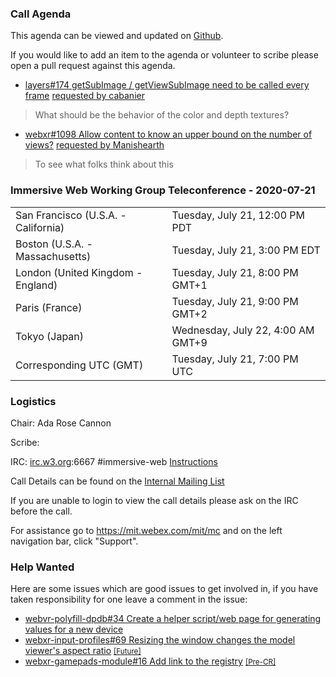 ### Call Agenda

This agenda can be viewed and updated on [Github](https://github.com/immersive-web/administrivia/blob/master/meetings/wg/2020-07-21-Immersive_Web_Working_Group_Teleconference-agenda.md).

If you would like to add an item to the agenda or volunteer to scribe please open a pull request against this agenda.

* [layers#174 getSubImage / getViewSubImage need to be called every frame](https://github.com/immersive-web/layers/issues/174) [requested by cabanier](https://github.com/immersive-web/layers/issues/174#issuecomment-657000428)
> What should be the behavior of the color and depth textures?

* [webxr#1098 Allow content to know an upper bound on the number of views?](https://github.com/immersive-web/webxr/issues/1098) [requested by Manishearth](https://github.com/immersive-web/webxr/issues/1098#issuecomment-660233515)
> To see what folks think about this

### Immersive Web Working Group Teleconference - 2020-07-21

<table>
<tr><td> San Francisco (U.S.A. - California) <td> Tuesday, July 21, 12:00 PM PDT
<tr><td> Boston (U.S.A. - Massachusetts) <td> Tuesday, July 21, 3:00 PM EDT
<tr><td> London (United Kingdom - England) <td> Tuesday, July 21, 8:00 PM GMT+1
<tr><td> Paris (France) <td> Tuesday, July 21, 9:00 PM GMT+2
<tr><td> Tokyo (Japan) <td> Wednesday, July 22, 4:00 AM GMT+9
<tr><td> Corresponding UTC (GMT) <td> Tuesday, July 21, 7:00 PM UTC
</table>

### Logistics

Chair: Ada Rose Cannon

Scribe:

IRC: [irc.w3.org](http://irc.w3.org/):6667 #immersive-web [Instructions](https://github.com/immersive-web/administrivia/blob/master/IRC.md)

Call Details can be found on the [Internal Mailing List](https://lists.w3.org/Archives/Member/internal-immersive-web/2019Feb/0002.html)

If you are unable to login to view the call details please ask on the IRC before the call.

For assistance go to https://mit.webex.com/mit/mc  and on the left navigation bar, click "Support".

### Help Wanted

Here are some issues which are good issues to get involved in, if you have taken responsibility for one leave a comment in the issue:

- [webvr-polyfill-dpdb#34 Create a helper script/web page for generating values for a new device](https://github.com/immersive-web/webvr-polyfill-dpdb/issues/34)
- [webxr-input-profiles#69 Resizing the window changes the model viewer's aspect ratio](https://github.com/immersive-web/webxr-input-profiles/issues/69) [<small>[Future]</small>](https://api.github.com/repos/immersive-web/webxr-input-profiles/milestones/4)
- [webxr-gamepads-module#16 Add link to the registry](https://github.com/immersive-web/webxr-gamepads-module/issues/16) [<small>[Pre-CR]</small>](https://api.github.com/repos/immersive-web/webxr-gamepads-module/milestones/1)


              

